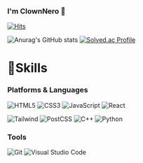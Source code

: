 ### I'm ClownNero 👋
[![Hits](https://hits.seeyoufarm.com/api/count/incr/badge.svg?url=https%3A%2F%2Fgithub.com%2FClownNero&count_bg=%2362C83D&title_bg=%237E8103&icon=&icon_color=%23E7E7E7&title=hits&edge_flat=false)](https://hits.seeyoufarm.com)

![Anurag's GitHub stats](https://github-readme-stats.vercel.app/api?username=ClownNero&show_icons=true&theme=merko)
[![Solved.ac Profile](http://mazassumnida.wtf/api/v2/generate_badge?boj=hk5426)](https://solved.ac/hk5426/)

# 💪Skills
### Platforms & Languages

![HTML5](https://img.shields.io/badge/HTML5-E34F26.svg?&style=for-the-badge&logo=HTML5&logoColor=white)
![CSS3](https://img.shields.io/badge/CSS3-1572B6.svg?&style=for-the-badge&logo=CSS3&logoColor=white)
![JavaScript](https://img.shields.io/badge/JavaScript-F7DF1E.svg?&style=for-the-badge&logo=JavaScript&logoColor=white)
![React](https://img.shields.io/badge/React-61DAFB.svg?&style=for-the-badge&logo=React&logoColor=white)

![Tailwind](https://img.shields.io/badge/Tailwind-06B6D4.svg?&style=for-the-badge&logo=TailwindCSS&logoColor=white)
![PostCSS](https://img.shields.io/badge/PostCSS-DD3A0A.svg?&style=for-the-badge&logo=PostCSS&logoColor=white)
![C++](https://img.shields.io/badge/C++-00599C.svg?&style=for-the-badge&logo=C++&logoColor=red)
![Python](https://img.shields.io/badge/Python-3776AB.svg?&style=for-the-badge&logo=Python&logoColor=white)

### Tools
![Git](https://img.shields.io/badge/Git-F05032.svg?&style=for-the-badge&logo=Git&logoColor=white)
![Visual Studio Code](https://img.shields.io/badge/Visual%20Studio%20Code-007ACC.svg?&style=for-the-badge&logo=Visual%20Studio%20Code&logoColor=white)

<!--
**ClownNero/ClownNero** is a ✨ _special_ ✨ repository because its `README.md` (this file) appears on your GitHub profile.

Here are some ideas to get you started:

- 🔭 I’m currently working on ...
- 🌱 I’m currently learning ...
- 👯 I’m looking to collaborate on ...
- 🤔 I’m looking for help with ...
- 💬 Ask me about ...
- 📫 How to reach me: ...
- 😄 Pronouns: ...
- ⚡ Fun fact: ...
-->
